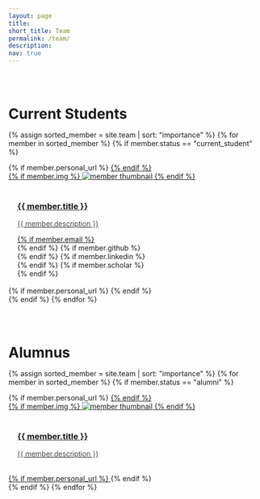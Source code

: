 ```yaml
---
layout: page
title:
short_title: Team
permalink: /team/
description:
nav: true
---
```


<h1 style="margin-top: 5rem; margin-bottom: 1rem;">Current Students</h1>
<div class="team grid">

{% assign sorted_member = site.team | sort: "importance" %}
{% for member in sorted_member %}
  {% if member.status == "current_student" %}
  <div class="grid-item">
    <!-- {% if member.redirect %}
    <a href="{{ member.redirect }}" target="_blank">
    {% else %}
    <a href="{{ member.url | relative_url }}">
    {% endif %} -->
    {% if member.personal_url %}
    <a href="{{ member.personal_url}}" target="_blank">
    {% endif %}
      <div class="card hoverable">
        {% if member.img %}
        <img src="{{ member.img | relative_url }}" alt="member thumbnail">
        {% endif %}
        <div class="card-body" style="padding: 1.1rem;">
          <h3 class="card-title">{{ member.title }}</h3>
          <p class="card-text" style="font-weight: 300;">{{ member.description }}</p>
          <div class="row ml-1 mr-1 p-0">
            {% if member.email %}
            <div class="icon" data-toggle="tooltip" title="Code Repository">
              <a href="{{ member.email }}" target="_blank"><i class="far fa-envelope gh-icon"></i></a>
            </div>
            {% endif %}
            {% if member.github %}
            <div class="icon" data-toggle="tooltip" title="Code Repository">
              <a href="{{ member.github }}" target="_blank"><i class="fab fa-github gh-icon"></i></a>
            </div>
            {% endif %}
            {% if member.linkedin %}
            <div class="icon" data-toggle="tooltip" title="Code Repository">
              <a href="{{ member.linkedin }}" target="_blank"><i class="fab fa-linkedin gh-icon"></i></a>
            </div>
            {% endif %}
            {% if member.scholar %}
            <div class="icon" data-toggle="tooltip" title="Code Repository">
              <a href="{{ member.scholar }}" target="_blank"><i class="fas fa-graduation-cap gh-icon"></i></a>
            </div>
            {% endif %}
          </div>
        </div>
      </div>
    {% if member.personal_url %}
    </a>
    {% endif %}
  </div>
  {% endif %}
{% endfor %}

</div>

<h1 style="margin-top: 5rem; margin-bottom: 1rem;">Alumnus</h1>
<div class="team grid">

{% assign sorted_member = site.team | sort: "importance" %}
{% for member in sorted_member %}
  {% if member.status == "alumni" %}
  <div class="grid-item">
    <!-- {% if member.redirect %}
    <a href="{{ member.redirect }}" target="_blank">
    {% else %}
    <a href="{{ member.url | relative_url }}">
    {% endif %} -->
    {% if member.personal_url %}
    <a href="{{ member.personal_url}}" target="_blank">
    {% endif %}
      <div class="card hoverable">
        {% if member.img %}
        <img src="{{ member.img | relative_url }}" alt="member thumbnail">
        {% endif %}
        <div class="card-body" style="padding: 1.1rem;">
          <h3 class="card-title">{{ member.title }}</h3>
          <p class="card-text" style="font-weight: 300;">{{ member.description }}</p>
          <!-- <div class="row ml-1 mr-1 p-0">
            {% if member.email %}
            <div class="icon" data-toggle="tooltip" title="Code Repository">
              <a href="{{ member.email }}" target="_blank"><i class="far fa-envelope gh-icon"></i></a>
            </div>
            {% endif %}
            {% if member.github %}
            <div class="icon" data-toggle="tooltip" title="Code Repository">
              <a href="{{ member.github }}" target="_blank"><i class="fab fa-github gh-icon"></i></a>
            </div>
            {% endif %}
            {% if member.linkedin %}
            <div class="icon" data-toggle="tooltip" title="Code Repository">
              <a href="{{ member.linkedin }}" target="_blank"><i class="fab fa-linkedin gh-icon"></i></a>
            </div>
            {% endif %}
            {% if member.scholar %}
            <div class="icon" data-toggle="tooltip" title="Code Repository">
              <a href="{{ member.scholar }}" target="_blank"><i class="fas fa-graduation-cap gh-icon"></i></a>
            </div>
            {% endif %}
          </div> -->
        </div>
      </div>
    {% if member.personal_url %}
    </a>
    {% endif %}
  </div>
  {% endif %}
{% endfor %}

</div>